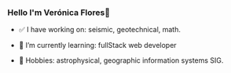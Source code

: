 ### Hello I'm Verónica Flores👋

- ✅ I have working on:
      seismic,
      geotechnical, 
      math. 
      
- 🌱 I’m currently learning: 
      fullStack web developer
      
- 🏓 Hobbies:
      astrophysical,
      geographic information systems SIG.
      
      
      


<!--
**veflo13/veflo13** is a ✨ _special_ ✨ repository because its `README.md` (this file) appears on your GitHub profile.

Here are some ideas to get you started:

- 🔭 I’m currently working on ...
- 🌱 I’m currently learning ...
- 👯 I’m looking to collaborate on ...
- 🤔 I’m looking for help with ...
- 💬 Ask me about ...
- 📫 How to reach me: ...
- 😄 Pronouns: ...
- ⚡ Fun fact: ...
-->
